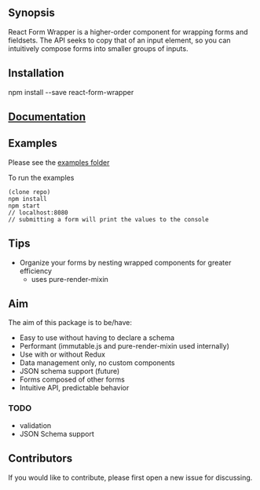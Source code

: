 ## Synopsis

React Form Wrapper is a higher-order component for wrapping forms and fieldsets.
The API seeks to copy that of an input element, so you can intuitively compose
forms into smaller groups of inputs.

## Installation

npm install --save react-form-wrapper


## [Documentation]('./docs')


## Examples

Please see the [examples folder](./examples/basic/index.js)

To run the examples

```
(clone repo)
npm install
npm start
// localhost:8080
// submitting a form will print the values to the console
```


## Tips

* Organize your forms by nesting wrapped components for greater efficiency
  * uses pure-render-mixin


## Aim

The aim of this package is to be/have:

*  Easy to use without having to declare a schema
*  Performant (immutable.js and pure-render-mixin used internally)
*  Use with or without Redux
*  Data management only, no custom components
*  JSON schema support (future)
*  Forms composed of other forms
*  Intuitive API, predictable behavior


### TODO
  * validation
  * JSON Schema support


## Contributors

If you would like to contribute, please first open a new issue for discussing.
